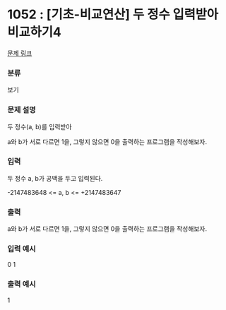 # 1052 : [기초-비교연산] 두 정수 입력받아 비교하기4

[문제 링크](https://www.codeup.kr/problem.php?id=1052)

### 분류

보기

### 문제 설명

<p>두 정수(a, b)를 입력받아</p>
<p>a와 b가 서로 다르면 1을, 그렇지 않으면 0을 출력하는 프로그램을 작성해보자.</p>

### 입력

<p>두 정수 a, b가 공백을 두고 입력된다.</p>
<p>-2147483648 <= a, b <= +2147483647</p>

### 출력

<p>a와 b가 서로 다르면 1을, 그렇지 않으면 0을 출력하는 프로그램을 작성해보자.</p>

### 입력 예시

<p>0 1</p>

### 출력 예시

<p>1</p>


